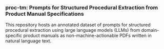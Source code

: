 ### proc-tm: Prompts for Structured Procedural Extraction from Product Manual Specifications

This repository hosts an annotated dataset of prompts for structured procedural extraction 
using large language models (LLMs)
from domain-specific product manuals as non-machine-actionable PDFs written in natural language text. 
